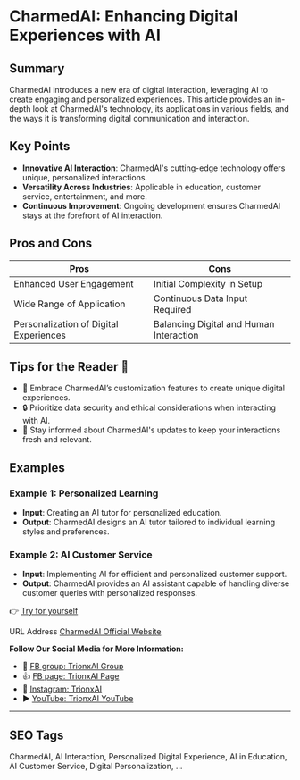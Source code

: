 
# CharmedAI: Enhancing Digital Experiences with AI

## Summary
CharmedAI introduces a new era of digital interaction, leveraging AI to create engaging and personalized experiences. This article provides an in-depth look at CharmedAI's technology, its applications in various fields, and the ways it is transforming digital communication and interaction.

## Key Points
- **Innovative AI Interaction**: CharmedAI's cutting-edge technology offers unique, personalized interactions.
- **Versatility Across Industries**: Applicable in education, customer service, entertainment, and more.
- **Continuous Improvement**: Ongoing development ensures CharmedAI stays at the forefront of AI interaction.

## Pros and Cons
| Pros                               | Cons                                     |
|------------------------------------|------------------------------------------|
| Enhanced User Engagement           | Initial Complexity in Setup              |
| Wide Range of Application          | Continuous Data Input Required           |
| Personalization of Digital Experiences | Balancing Digital and Human Interaction |

## Tips for the Reader 💬
- 🌟 Embrace CharmedAI’s customization features to create unique digital experiences.
- 🔒 Prioritize data security and ethical considerations when interacting with AI.
- 🔄 Stay informed about CharmedAI's updates to keep your interactions fresh and relevant.

## Examples
### Example 1: Personalized Learning
- **Input**: Creating an AI tutor for personalized education.
- **Output**: CharmedAI designs an AI tutor tailored to individual learning styles and preferences.

### Example 2: AI Customer Service
- **Input**: Implementing AI for efficient and personalized customer support.
- **Output**: CharmedAI provides an AI assistant capable of handling diverse customer queries with personalized responses.

👉 <a href="https://charmed.ai/" target="_blank">Try for yourself</a>

URL Address
<a href="https://charmed.ai/" target="_blank">CharmedAI Official Website</a>


**Follow Our Social Media for More Information:**
- 📘 <a href="https://www.facebook.com/groups/trionxai" target="_blank">FB group: TrionxAI Group</a>
- 👍 <a href="https://www.facebook.com/ai.trionxai" target="_blank">FB page: TrionxAI Page</a>
- 📸 <a href="https://www.instagram.com/trionxai/" target="_blank">Instagram: TrionxAI</a>
- ▶️ <a href="https://www.youtube.com/@robotdocs/" target="_blank">YouTube: TrionxAI YouTube</a>

---

## SEO Tags
CharmedAI, AI Interaction, Personalized Digital Experience, AI in Education, AI Customer Service, Digital Personalization, ...